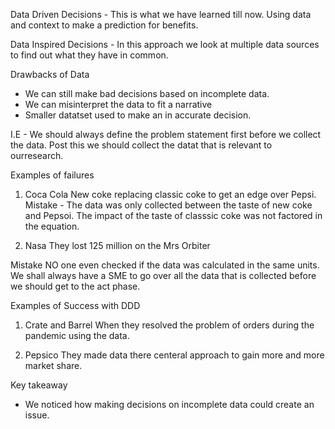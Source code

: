 Data Driven Decisions - This is what we have learned till now. 
Using data and context to make a prediction for benefits.


Data Inspired Decisions - In this approach we look at multiple data sources to find out what they have in common.

Drawbacks of Data 
- We can still make bad decisions based on incomplete data.
- We can misinterpret the data to fit a narrative 
- Smaller datatset used to make an in accurate decision.

I.E - We should always define the problem statement first before we collect the data. Post this we should collect the datat that is relevant to ourresearch.

Examples of failures 
1. Coca Cola 
New coke replacing classic coke to get an edge over Pepsi.
Mistake - The data was only collected between the taste of new coke and Pepsoi. The impact of the taste of classsic coke was not factored in the equation.

2. Nasa 
They lost 125 million on the Mrs Orbiter 
 
Mistake 
NO one even checked if the data was calculated in the same units. We shall always have a SME to go over all the data that is collected before we should get to the act phase.

Examples of Success with DDD
1. Crate and Barrel 
When they resolved the problem of orders during the pandemic using the data.

2. Pepsico
   They made data there centeral approach to gain more and more market share.

Key takeaway
- We noticed how making decisions on incomplete data could create an issue. 
